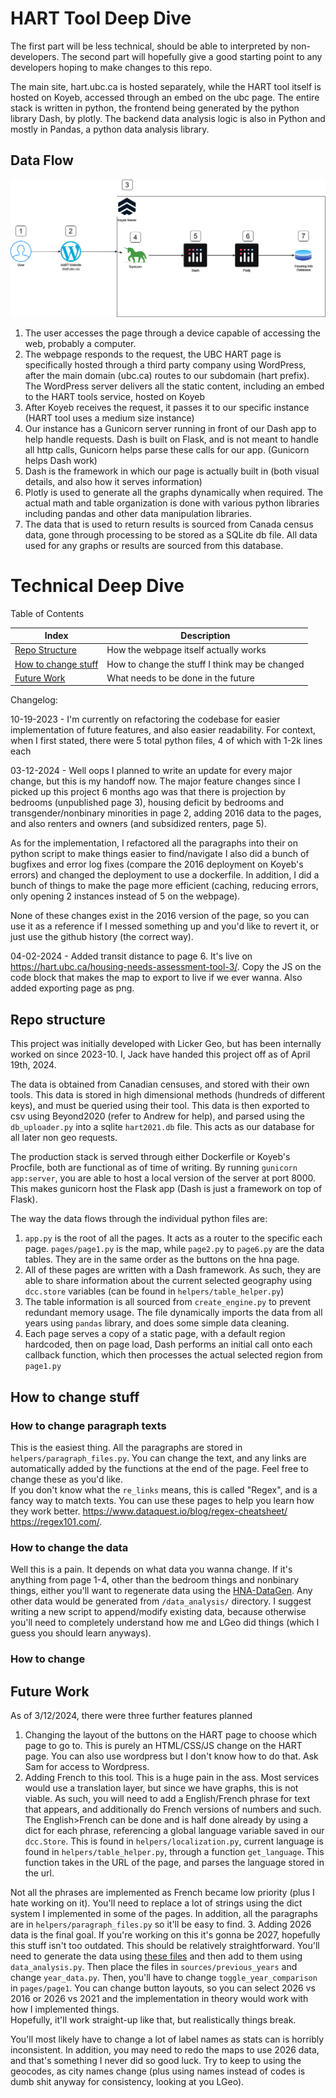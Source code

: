 # HART Tool Deep Dive

The first part will be less technical, should be able to interpreted by non-developers.  The second part will hopefully
give a good starting point to any developers hoping to make changes to this repo.

The main site, hart.ubc.ca is hosted separately, while the HART tool itself is hosted on Koyeb, accessed through an 
embed on the ubc page.  The entire stack is written in python, the frontend being generated by the python library Dash, 
by plotly. The backend data analysis logic is also in Python and mostly in Pandas, a python data analysis library.

## Data Flow 
![dataflow.png](dataflow.png)
1. The user accesses the page through a device capable of accessing the web, probably a computer.
2. The webpage responds to the request, the UBC HART page is specifically hosted through a third party company using
WordPress, after the main domain (ubc.ca) routes to our subdomain (hart prefix).  The WordPress server delivers all the 
static content, including an embed to the HART tools service, hosted on Koyeb
3. After Koyeb receives the request, it passes it to our specific instance (HART tool uses a medium size instance)
4. Our instance has a Gunicorn server running in front of our Dash app to help handle requests.  Dash is built on Flask,
and is not meant to handle all http calls, Gunicorn helps parse these calls for our app.  (Gunicorn helps Dash work)
5. Dash is the framework in which our page is actually built in (both visual details, and also how it serves information)
6. Plotly is used to generate all the graphs dynamically when required.  The actual math and table organization is done
with various python libraries including pandas and other data manipulation libraries.
7. The data that is used to return results is sourced from Canada census data, gone through processing to be stored as a
SQLite db file.  All data used for any graphs or results are sourced from this database.

# Technical Deep Dive

Table of Contents

| Index                                       | Description                                    |
|---------------------------------------------|------------------------------------------------|
| [Repo Structure](#repo-structure)           | How the webpage itself actually works          |
| [How to change stuff](#how-to-change-stuff) | How to change the stuff I think may be changed |
| [Future Work](#future-work)                 | What needs to be done in the future            |

Changelog:

10-19-2023 - I'm currently on refactoring the codebase for easier implementation of future features, and also easier 
readability.  For context, when I first stated, there were 5 total python files, 4 of which with 1-2k lines each

03-12-2024 - Well oops I planned to write an update for every major change, but this is my handoff now.  The major feature changes
since I picked up this project 6 months ago was that there is projection by bedrooms (unpublished page 3), housing deficit by bedrooms
and transgender/nonbinary minorities in page 2, adding 2016 data to the pages, and also renters and owners (and subsidized 
renters, page 5).

As for the implementation, I refactored all the paragraphs into their on python script to make things easier to find/navigate
I also did a bunch of bugfixes and error log fixes (compare the 2016 deployment on Koyeb's errors) and changed the deployment
to use a dockerfile.  In addition, I did a bunch of things to make the page more efficient (caching, reducing errors, 
only opening 2 instances instead of 5 on the webpage).  

None of these changes exist in the 2016 version of the page, so you can use it as a reference if I messed something up and
you'd like to revert it, or just use the github history (the correct way).


04-02-2024 - Added transit distance to page 6.  It's live on https://hart.ubc.ca/housing-needs-assessment-tool-3/.  Copy
the JS on the code block that makes the map to export to live if we ever wanna.  Also added exporting page as png.

## Repo structure

This project was initially developed with Licker Geo, but has been internally worked on since 2023-10.  I, Jack have handed
this project off as of April 19th, 2024.  

The data is obtained from Canadian censuses, and stored with their own tools.  This data is stored in high dimensional
methods (hundreds of different keys), and must be queried using their tool.  This data is then exported to csv using 
Beyond2020 (refer to Andrew for help), and parsed using the `db_uploader.py` into a sqlite `hart2021.db` file.  This acts 
as our database for all later non geo requests.

The production stack is served through either Dockerfile or Koyeb's Procfile, both are functional as of time of writing.
By running `gunicorn app:server`, you are able to host a local version of the server at port 8000.  This makes gunicorn
host the Flask app (Dash is just a framework on top of Flask).

The way the data flows through the individual python files are:

1. `app.py` is the root of all the pages.  It acts as a router to the specific each page.  `pages/page1.py` is the map,
while `page2.py` to `page6.py` are the data tables.  They are in the same order as the buttons on the hna page.
2. All of these pages are written with a Dash framework.  As such, they are able to share information about the current
selected geography using `dcc.store` variables (can be found in `helpers/table_helper.py`)
3. The table information is all sourced from `create_engine.py` to prevent redundant memory usage.  The file dynamically
imports the data from all years using `pandas` library, and does some simple data cleaning.
4. Each page serves a copy of a static page, with a default region hardcoded, then on page load, Dash performs an initial
call onto each callback function, which then processes the actual selected region from `page1.py`

   
## How to change stuff

### How to change paragraph texts
This is the easiest thing.  All the paragraphs are stored in `helpers/paragraph_files.py`.  You can change the text, and
any links are automatically added by the functions at the end of the page.  Feel free to change these as you'd like.  
If you don't know what the `re_links` means, this is called "Regex", and is a fancy way to match texts.  You can use these 
pages to help you learn how they work better.  https://www.dataquest.io/blog/regex-cheatsheet/ https://regex101.com/.

### How to change the data
Well this is a pain.  It depends on what data you wanna change.  If it's anything from page 1-4, other than the bedroom 
things and nonbinary things, either you'll want to regenerate data using the [HNA-DataGen](https://github.com/UBC-HART/HNA-DataGen).
Any other data would be generated from `/data_analysis/` directory.  I suggest writing a new script to append/modify existing 
data, because otherwise you'll need to completely understand how me and LGeo did things (which I guess you should learn anyways).

### How to change 
## Future Work
As of 3/12/2024, there were three further features planned

1. Changing the layout of the buttons on the HART page to choose which page to go to.  This is purely an HTML/CSS/JS change
on the HART page.  You can also use wordpress but I don't know how to do that.  Ask Sam for access to Wordpress.
2. Adding French to this tool.  This is a huge pain in the ass.  Most services would use a translation layer, but since
we have graphs, this is not viable.  As such, you will need to add a English/French phrase for text that appears, and additionally
do French versions of numbers and such.  The English>French can be done and is half done already by using a dict for each phrase, 
referencing a global language variable saved in our `dcc.Store`.  This is found in `helpers/localization.py`, current language
is found in `helpers/table_helper.py`, through a function `get_language`.  This function takes in the URL of the page, and 
parses the language stored in the url.  

Not all the phrases are implemented as French became low priority (plus I hate working on it).  You'll need to replace
a lot of strings using the dict system I implemented in some of the pages.  In addition, all the paragraphs are in `helpers/paragraph_files.py`
so it'll be easy to find.
3. Adding 2026 data is the final goal.  If you're working on this it's gonna be 2027, hopefully this stuff isn't too outdated.
This should be relatively straightforward.  You'll need to generate the data using [these files](https://github.com/UBC-HART/HNA-DataGen)
and then add to them using `data_analysis.py`.  Then place the files in `sources/previous_years` and change `year_data.py`.
Then, you'll have to change `toggle_year_comparison` in `pages/page1`.  You can change button layouts, so you can select 
2026 vs 2016 or 2026 vs 2021 and the implementation in theory would work with how I implemented things.  
Hopefully, it'll work straight-up like that, but realistically things break.

You'll most likely have to change a lot of label names as stats can is horribly inconsistent.  In addition, you may need to
redo the maps to use 2026 data, and that's something I never did so good luck.  Try to keep to using the geocodes, as city
names change (plus using names instead of codes is dumb shit anyway for consistency, looking at you LGeo).  

